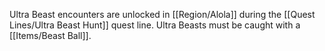 Ultra Beast encounters are unlocked in [[Region/Alola]] during the [[Quest Lines/Ultra Beast Hunt]] quest line. Ultra Beasts must be caught with a [[Items/Beast Ball]]. 